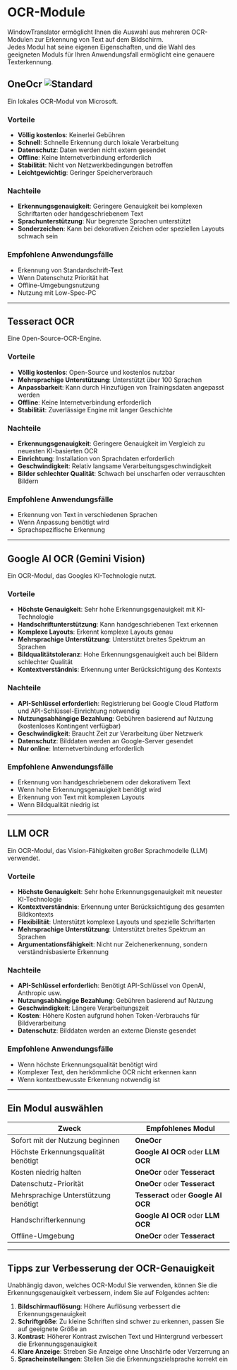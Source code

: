 # OCR-Module

WindowTranslator ermöglicht Ihnen die Auswahl aus mehreren OCR-Modulen zur Erkennung von Text auf dem Bildschirm.  
Jedes Modul hat seine eigenen Eigenschaften, und die Wahl des geeigneten Moduls für Ihren Anwendungsfall ermöglicht eine genauere Texterkennung.

## OneOcr ![Standard](https://img.shields.io/badge/Standard-brightgreen)

Ein lokales OCR-Modul von Microsoft.

### Vorteile
- **Völlig kostenlos**: Keinerlei Gebühren
- **Schnell**: Schnelle Erkennung durch lokale Verarbeitung
- **Datenschutz**: Daten werden nicht extern gesendet
- **Offline**: Keine Internetverbindung erforderlich
- **Stabilität**: Nicht von Netzwerkbedingungen betroffen
- **Leichtgewichtig**: Geringer Speicherverbrauch

### Nachteile
- **Erkennungsgenauigkeit**: Geringere Genauigkeit bei komplexen Schriftarten oder handgeschriebenem Text
- **Sprachunterstützung**: Nur begrenzte Sprachen unterstützt
- **Sonderzeichen**: Kann bei dekorativen Zeichen oder speziellen Layouts schwach sein

### Empfohlene Anwendungsfälle
- Erkennung von Standardschrift-Text
- Wenn Datenschutz Priorität hat
- Offline-Umgebungsnutzung
- Nutzung mit Low-Spec-PC

---

## Tesseract OCR

Eine Open-Source-OCR-Engine.

### Vorteile
- **Völlig kostenlos**: Open-Source und kostenlos nutzbar
- **Mehrsprachige Unterstützung**: Unterstützt über 100 Sprachen
- **Anpassbarkeit**: Kann durch Hinzufügen von Trainingsdaten angepasst werden
- **Offline**: Keine Internetverbindung erforderlich
- **Stabilität**: Zuverlässige Engine mit langer Geschichte

### Nachteile
- **Erkennungsgenauigkeit**: Geringere Genauigkeit im Vergleich zu neuesten KI-basierten OCR
- **Einrichtung**: Installation von Sprachdaten erforderlich
- **Geschwindigkeit**: Relativ langsame Verarbeitungsgeschwindigkeit
- **Bilder schlechter Qualität**: Schwach bei unscharfen oder verrauschten Bildern

### Empfohlene Anwendungsfälle
- Erkennung von Text in verschiedenen Sprachen
- Wenn Anpassung benötigt wird
- Sprachspezifische Erkennung

---

## Google AI OCR (Gemini Vision)

Ein OCR-Modul, das Googles KI-Technologie nutzt.

### Vorteile
- **Höchste Genauigkeit**: Sehr hohe Erkennungsgenauigkeit mit KI-Technologie
- **Handschriftunterstützung**: Kann handgeschriebenen Text erkennen
- **Komplexe Layouts**: Erkennt komplexe Layouts genau
- **Mehrsprachige Unterstützung**: Unterstützt breites Spektrum an Sprachen
- **Bildqualitätstoleranz**: Hohe Erkennungsgenauigkeit auch bei Bildern schlechter Qualität
- **Kontextverständnis**: Erkennung unter Berücksichtigung des Kontexts

### Nachteile
- **API-Schlüssel erforderlich**: Registrierung bei Google Cloud Platform und API-Schlüssel-Einrichtung notwendig
- **Nutzungsabhängige Bezahlung**: Gebühren basierend auf Nutzung (kostenloses Kontingent verfügbar)
- **Geschwindigkeit**: Braucht Zeit zur Verarbeitung über Netzwerk
- **Datenschutz**: Bilddaten werden an Google-Server gesendet
- **Nur online**: Internetverbindung erforderlich

### Empfohlene Anwendungsfälle
- Erkennung von handgeschriebenem oder dekorativem Text
- Wenn hohe Erkennungsgenauigkeit benötigt wird
- Erkennung von Text mit komplexen Layouts
- Wenn Bildqualität niedrig ist

---

## LLM OCR

Ein OCR-Modul, das Vision-Fähigkeiten großer Sprachmodelle (LLM) verwendet.

### Vorteile
- **Höchste Genauigkeit**: Sehr hohe Erkennungsgenauigkeit mit neuester KI-Technologie
- **Kontextverständnis**: Erkennung unter Berücksichtigung des gesamten Bildkontexts
- **Flexibilität**: Unterstützt komplexe Layouts und spezielle Schriftarten
- **Mehrsprachige Unterstützung**: Unterstützt breites Spektrum an Sprachen
- **Argumentationsfähigkeit**: Nicht nur Zeichenerkennung, sondern verständnisbasierte Erkennung

### Nachteile
- **API-Schlüssel erforderlich**: Benötigt API-Schlüssel von OpenAI, Anthropic usw.
- **Nutzungsabhängige Bezahlung**: Gebühren basierend auf Nutzung
- **Geschwindigkeit**: Längere Verarbeitungszeit
- **Kosten**: Höhere Kosten aufgrund hohen Token-Verbrauchs für Bildverarbeitung
- **Datenschutz**: Bilddaten werden an externe Dienste gesendet

### Empfohlene Anwendungsfälle
- Wenn höchste Erkennungsqualität benötigt wird
- Komplexer Text, den herkömmliche OCR nicht erkennen kann
- Wenn kontextbewusste Erkennung notwendig ist

---

## Ein Modul auswählen

| Zweck | Empfohlenes Modul |
|-------|-------------------|
| Sofort mit der Nutzung beginnen | **OneOcr** |
| Höchste Erkennungsqualität benötigt | **Google AI OCR** oder **LLM OCR** |
| Kosten niedrig halten | **OneOcr** oder **Tesseract** |
| Datenschutz-Priorität | **OneOcr** oder **Tesseract** |
| Mehrsprachige Unterstützung benötigt | **Tesseract** oder **Google AI OCR** |
| Handschrifterkennung | **Google AI OCR** oder **LLM OCR** |
| Offline-Umgebung | **OneOcr** oder **Tesseract** |

---

## Tipps zur Verbesserung der OCR-Genauigkeit

Unabhängig davon, welches OCR-Modul Sie verwenden, können Sie die Erkennungsgenauigkeit verbessern, indem Sie auf Folgendes achten:

1. **Bildschirmauflösung**: Höhere Auflösung verbessert die Erkennungsgenauigkeit
2. **Schriftgröße**: Zu kleine Schriften sind schwer zu erkennen, passen Sie auf geeignete Größe an
3. **Kontrast**: Höherer Kontrast zwischen Text und Hintergrund verbessert die Erkennungsgenauigkeit
4. **Klare Anzeige**: Streben Sie Anzeige ohne Unschärfe oder Verzerrung an
5. **Spracheinstellungen**: Stellen Sie die Erkennungszielsprache korrekt ein
